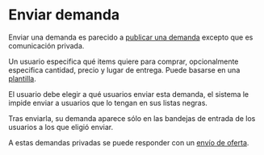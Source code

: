 Enviar demanda
==============

Enviar una demanda es parecido a [publicar una demanda](publicar_demanda.md) excepto que es comunicación privada.

Un usuario especifica qué items quiere para comprar, opcionalmente especifica cantidad, precio y lugar de entrega. Puede basarse en una [plantilla](gestion_de_plantillas.md).

El usuario debe elegir a qué usuarios enviar esta demanda, el sistema le impide enviar a usuarios que lo tengan en sus listas negras.

Tras enviarla, su demanda aparece sólo en las bandejas de entrada de los usuarios a los que eligió enviar.

A estas demandas privadas se puede responder con un [envío de oferta](enviar_oferta.md).
